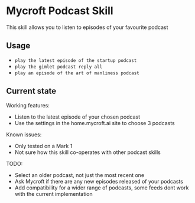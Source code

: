 # Mycroft Podcast Skill

This skill allows you to listen to episodes of your favourite podcast

## Usage
* `play the latest episode of the startup podcast`
* `play the gimlet podcast reply all`
* `play an episode of the art of manliness podcast`

## Current state

Working features:
 - Listen to the latest episode of your chosen podcast
 - Use the settings in the home.mycroft.ai site to choose 3 podcasts

Known issues:
 - Only tested on a Mark 1
 - Not sure how this skill co-operates with other podcast skills

TODO:
 - Select an older podcast, not just the most recent one
 - Ask Mycroft if there are any new episodes released of your podcasts
 - Add compatibility for a wider range of podcasts, some feeds dont work with the current implementation

